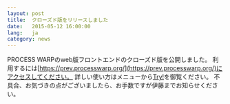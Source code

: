 ```yaml
---
layout: post
title:  クローズド版をリリースしました
date:   2015-05-12 16:00:00
lang:   ja
category: news
---
```


PROCESS WARPのweb版フロントエンドのクローズド版を公開しました。
利用するには[https://prev.processwarp.org/](https://prev.processwarp.org/)にアクセスしてください。
詳しい使い方はメニューから[Try!](/ja/try/)を御覧ください。
不具合、お気づきの点がございましたら、お手数ですが伊藤までお知らせください。
